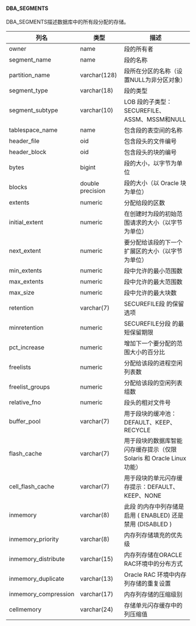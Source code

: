 #### DBA_SEGMENTS

DBA_SEGMENTS描述数据库中的所有段分配的存储。

| 列名                 | 类型             | 描述                                                         |
| -------------------- | ---------------- | ------------------------------------------------------------ |
| owner                | name             | 段的所有者                                                   |
| segment_name         | name             | 段的名称                                                     |
| partition_name       | varchar(128)     | 段所在分区的名称（设置NULL为非分区对象）                     |
| segment_type         | varchar(18)      | 段的类型                                                     |
| segment_subtype      | varchar(10)      | LOB 段的子类型：SECUREFILE、ASSM、MSSM和NULL                 |
| tablespace_name      | name             | 包含段的表空间的名称                                         |
| header_file          | oid              | 包含段头的文件编号                                           |
| header_block         | oid              | 包含段头的块的编号                                           |
| bytes                | bigint           | 段的大小，以字节为单位                                       |
| blocks               | double precision | 段的大小（以 Oracle 块为单位）                               |
| extents              | numeric          | 分配给段的区数                                               |
| initial_extent       | numeric          | 在创建时为段的初始范围请求的大小（以字节为单位）             |
| next_extent          | numeric          | 要分配给该段的下一个扩展区的大小（以字节为单位）             |
| min_extents          | numeric          | 段中允许的最小范围数                                         |
| max_extents          | numeric          | 段中允许的最大范围数                                         |
| max_size             | numeric          | 段中允许的最大块数                                           |
| retention            | varchar(7)       | SECUREFILE段 的保留选项                                      |
| minretention         | numeric          | SECUREFILE分段 的最短保留期限                                |
| pct_increase         | numeric          | 增加下一个要分配的范围大小的百分比                           |
| freelists            | numeric          | 分配给该段的进程空闲列表数                                   |
| freelist_groups      | numeric          | 分配给该段的空闲列表组数                                     |
| relative_fno         | numeric          | 段头的相对文件号                                             |
| buffer_pool          | varchar(7)       | 用于段块的缓冲池：DEFAULT、KEEP、RECYCLE                     |
| flash_cache          | varchar(7)       | 用于段块的数据库智能闪存缓存提示（仅限 Solaris 和 Oracle Linux 功能） |
| cell_flash_cache     | varchar(7)       | 用于段块的单元闪存缓存提示：DEFAULT、KEEP、NONE              |
| inmemory             | varchar(8)       | 此段 的内存中列存储是启用 ( ENABLED) 还是禁用 (DISABLED )    |
| inmemory_priority    | varchar(8)       | 内存列存储填充的优先级                                       |
| inmemory_distribute  | varchar(15)      | 内存列存储在ORACLE RAC环境中的分布方式                       |
| inmemory_duplicate   | varchar(13)      | Oracle RAC 环境中内存列存储的重复设置                        |
| inmemory_compression | varchar(17)      | 内存列存储的压缩级别                                         |
| cellmemory           | varchar(24)      | 存储单元闪存缓存中的列压缩值                                 |

